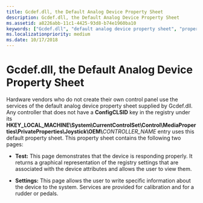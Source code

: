 ```yaml
---
title: Gcdef.dll, the Default Analog Device Property Sheet
description: Gcdef.dll, the Default Analog Device Property Sheet
ms.assetid: a8226abb-11c1-4425-93d8-b74e1960ba10
keywords: ["Gcdef.dll", "default analog device property sheet", "property sheets WDK DirectInput , Gcdef.dll", "game controllers WDK DirectInput , Gcdef.dll", "control panels WDK DirectInput , Gcdef.dll"]
ms.localizationpriority: medium
ms.date: 10/17/2018
---
```


# Gcdef.dll, the Default Analog Device Property Sheet





Hardware vendors who do not create their own control panel use the services of the default analog device property sheet supplied by Gcdef.dll. Any controller that does not have a **ConfigCLSID** key in the registry under its **HKEY\_LOCAL\_MACHINE\\System\\CurrentControlSet\\Control\\MediaProperties\\PrivateProperties\\Joystick\\OEM\\**<em>CONTROLLER\_NAME</em> entry uses this default property sheet. This property sheet contains the following two pages:

-   **Test:** This page demonstrates that the device is responding properly. It returns a graphical representation of the registry settings that are associated with the device attributes and allows the user to view them.

-   **Settings:** This page allows the user to write specific information about the device to the system. Services are provided for calibration and for a rudder or pedals.

 

 




